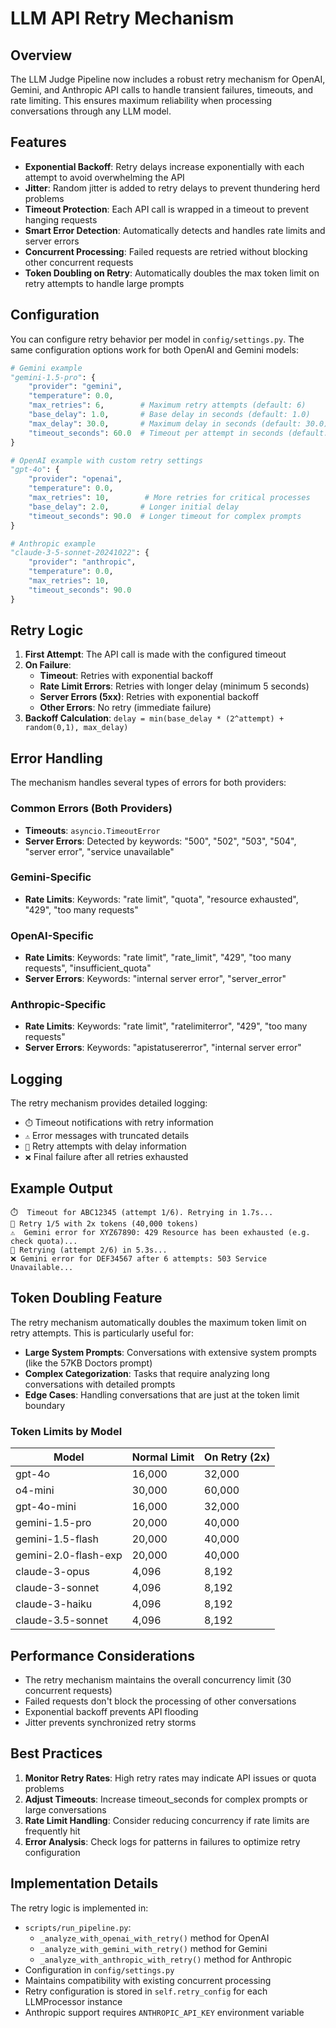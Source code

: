 # LLM API Retry Mechanism

## Overview

The LLM Judge Pipeline now includes a robust retry mechanism for OpenAI, Gemini, and Anthropic API calls to handle transient failures, timeouts, and rate limiting. This ensures maximum reliability when processing conversations through any LLM model.

## Features

- **Exponential Backoff**: Retry delays increase exponentially with each attempt to avoid overwhelming the API
- **Jitter**: Random jitter is added to retry delays to prevent thundering herd problems
- **Timeout Protection**: Each API call is wrapped in a timeout to prevent hanging requests
- **Smart Error Detection**: Automatically detects and handles rate limits and server errors
- **Concurrent Processing**: Failed requests are retried without blocking other concurrent requests
- **Token Doubling on Retry**: Automatically doubles the max token limit on retry attempts to handle large prompts

## Configuration

You can configure retry behavior per model in `config/settings.py`. The same configuration options work for both OpenAI and Gemini models:

```python
# Gemini example
"gemini-1.5-pro": {
    "provider": "gemini", 
    "temperature": 0.0,
    "max_retries": 6,        # Maximum retry attempts (default: 6)
    "base_delay": 1.0,       # Base delay in seconds (default: 1.0)
    "max_delay": 30.0,       # Maximum delay in seconds (default: 30.0)
    "timeout_seconds": 60.0  # Timeout per attempt in seconds (default: 60.0)
}

# OpenAI example with custom retry settings
"gpt-4o": {
    "provider": "openai",
    "temperature": 0.0,
    "max_retries": 10,        # More retries for critical processes
    "base_delay": 2.0,       # Longer initial delay
    "timeout_seconds": 90.0  # Longer timeout for complex prompts
}

# Anthropic example
"claude-3-5-sonnet-20241022": {
    "provider": "anthropic",
    "temperature": 0.0,
    "max_retries": 10,
    "timeout_seconds": 90.0
}
```

## Retry Logic

1. **First Attempt**: The API call is made with the configured timeout
2. **On Failure**:
   - **Timeout**: Retries with exponential backoff
   - **Rate Limit Errors**: Retries with longer delay (minimum 5 seconds)
   - **Server Errors (5xx)**: Retries with exponential backoff
   - **Other Errors**: No retry (immediate failure)
3. **Backoff Calculation**: `delay = min(base_delay * (2^attempt) + random(0,1), max_delay)`

## Error Handling

The mechanism handles several types of errors for both providers:

### Common Errors (Both Providers)
- **Timeouts**: `asyncio.TimeoutError`
- **Server Errors**: Detected by keywords: "500", "502", "503", "504", "server error", "service unavailable"

### Gemini-Specific
- **Rate Limits**: Keywords: "rate limit", "quota", "resource exhausted", "429", "too many requests"

### OpenAI-Specific  
- **Rate Limits**: Keywords: "rate limit", "rate_limit", "429", "too many requests", "insufficient_quota"
- **Server Errors**: Keywords: "internal server error", "server_error"

### Anthropic-Specific
- **Rate Limits**: Keywords: "rate limit", "ratelimiterror", "429", "too many requests"
- **Server Errors**: Keywords: "apistatusererror", "internal server error"

## Logging

The retry mechanism provides detailed logging:

- `⏱️` Timeout notifications with retry information
- `⚠️` Error messages with truncated details
- `🔄` Retry attempts with delay information
- `❌` Final failure after all retries exhausted

## Example Output

```
⏱️  Timeout for ABC12345 (attempt 1/6). Retrying in 1.7s...
🔄 Retry 1/5 with 2x tokens (40,000 tokens)
⚠️  Gemini error for XYZ67890: 429 Resource has been exhausted (e.g. check quota)...
🔄 Retrying (attempt 2/6) in 5.3s...
❌ Gemini error for DEF34567 after 6 attempts: 503 Service Unavailable...
```

## Token Doubling Feature

The retry mechanism automatically doubles the maximum token limit on retry attempts. This is particularly useful for:

- **Large System Prompts**: Conversations with extensive system prompts (like the 57KB Doctors prompt)
- **Complex Categorization**: Tasks that require analyzing long conversations with detailed prompts
- **Edge Cases**: Handling conversations that are just at the token limit boundary

### Token Limits by Model

| Model | Normal Limit | On Retry (2x) |
|-------|--------------|---------------|
| gpt-4o | 16,000 | 32,000 |
| o4-mini | 30,000 | 60,000 |
| gpt-4o-mini | 16,000 | 32,000 |
| gemini-1.5-pro | 20,000 | 40,000 |
| gemini-1.5-flash | 20,000 | 40,000 |
| gemini-2.0-flash-exp | 20,000 | 40,000 |
| claude-3-opus | 4,096 | 8,192 |
| claude-3-sonnet | 4,096 | 8,192 |
| claude-3-haiku | 4,096 | 8,192 |
| claude-3.5-sonnet | 4,096 | 8,192 |

## Performance Considerations

- The retry mechanism maintains the overall concurrency limit (30 concurrent requests)
- Failed requests don't block the processing of other conversations
- Exponential backoff prevents API flooding
- Jitter prevents synchronized retry storms

## Best Practices

1. **Monitor Retry Rates**: High retry rates may indicate API issues or quota problems
2. **Adjust Timeouts**: Increase timeout_seconds for complex prompts or large conversations
3. **Rate Limit Handling**: Consider reducing concurrency if rate limits are frequently hit
4. **Error Analysis**: Check logs for patterns in failures to optimize retry configuration

## Implementation Details

The retry logic is implemented in:
- `scripts/run_pipeline.py`: 
  - `_analyze_with_openai_with_retry()` method for OpenAI
  - `_analyze_with_gemini_with_retry()` method for Gemini
  - `_analyze_with_anthropic_with_retry()` method for Anthropic
- Configuration in `config/settings.py`
- Maintains compatibility with existing concurrent processing
- Retry configuration is stored in `self.retry_config` for each LLMProcessor instance
- Anthropic support requires `ANTHROPIC_API_KEY` environment variable